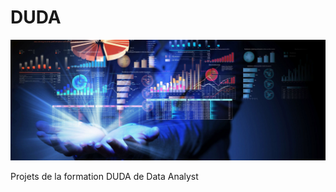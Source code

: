 # DUDA

![Texte alternatif](images/data_analyst.png)

Projets de la formation DUDA de Data Analyst

